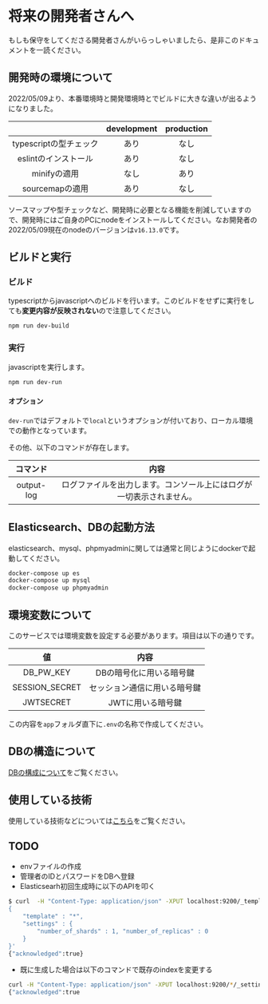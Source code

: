 # 将来の開発者さんへ

もしも保守をしてくださる開発者さんがいらっしゃいましたら、是非このドキュメントを一読ください。

## 開発時の環境について

2022/05/09より、本番環境時と開発環境時とでビルドに大きな違いが出るようになりました。

|  | development | production |
| :--: | :--: | :--: |
| typescriptの型チェック | あり | なし |
| eslintのインストール | あり | なし |
| minifyの適用 | なし | あり |
| sourcemapの適用 | あり | なし |

ソースマップや型チェックなど、開発時に必要となる機能を削減していますので、開発時にはご自身のPCにnodeをインストールしてください。なお開発者の2022/05/09現在のnodeのバージョンは`v16.13.0`です。

## ビルドと実行

### ビルド

typescriptからjavascriptへのビルドを行います。このビルドをせずに実行をしても**変更内容が反映されない**ので注意してください。

```bash
npm run dev-build
```

### 実行

javascriptを実行します。

```bash
npm run dev-run
```

#### オプション

`dev-run`ではデフォルトで`local`というオプションが付いており、ローカル環境での動作となっています。

その他、以下のコマンドが存在します。

| コマンド | 内容 |
| :--: | :--: |
| output-log | ログファイルを出力します。コンソール上にはログが一切表示されません。 |

## Elasticsearch、DBの起動方法

elasticsearch、mysql、phpmyadminに関しては通常と同じようにdockerで起動してください。

```bash
docker-compose up es
docker-compose up mysql
docker-compose up phpmyadmin
```

## 環境変数について

このサービスでは環境変数を設定する必要があります。項目は以下の通りです。

| 値 | 内容 |
| :--: | :--: |
| DB_PW_KEY | DBの暗号化に用いる暗号鍵 |
| SESSION_SECRET | セッション通信に用いる暗号鍵 |
| JWTSECRET | JWTに用いる暗号鍵 |

この内容を`app`フォルダ直下に`.env`の名称で作成してください。

## DBの構造について

[DBの構成について](./AboutDB.md)をご覧ください。

## 使用している技術

使用している技術などについては[こちら](./use-tech.md)をご覧ください。

## TODO

- envファイルの作成
- 管理者のIDとパスワードをDBへ登録
- Elasticsearh初回生成時に以下のAPIを叩く

```bash
$ curl  -H "Content-Type: application/json" -XPUT localhost:9200/_template/template_1 -d '
{
    "template" : "*",
    "settings" : {
        "number_of_shards" : 1, "number_of_replicas" : 0
    }
}'
{"acknowledged":true}
```

- 既に生成した場合は以下のコマンドで既存のindexを変更する

```bash
curl -H "Content-Type: application/json" -XPUT localhost:9200/*/_settings -d '{"number_of_replicas":0}'
{"acknowledged":true
